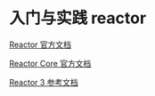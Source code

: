 # 入门与实践 reactor
[Reactor 官方文档](https://projectreactor.io/docs)

[Reactor Core 官方文档](https://projectreactor.io/docs/core/release/reference/)

[Reactor 3 参考文档](https://htmlpreview.github.io/?https://github.com/get-set/reactor-core/blob/master-zh/src/docs/index.html)

